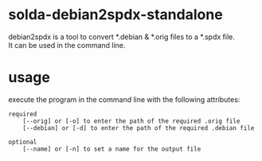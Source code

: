 # solda-debian2spdx-standalone
debian2spdx is a tool to convert *.debian & *.orig files to a *.spdx file.  
It can be used in the command line.  


# usage
execute the program in the command line with the following attributes:  

    required  
        [--orig] or [-o] to enter the path of the required .orig file  
        [--debian] or [-d] to enter the path of the required .debian file  

    optional  
        [--name] or [-n] to set a name for the output file  



